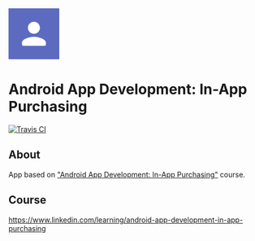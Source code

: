 <img src="media/logo/ic_app.png" height="100px" />

Android App Development: In-App Purchasing
=============

[![Travis CI](https://travis-ci.org/fartem/android-in-app-purchasing.svg?branch=master)](https://travis-ci.org/fartem/android-in-app-purchasing)

About
-------------

App based on ["Android App Development: In-App Purchasing"](https://www.linkedin.com/learning/android-app-development-in-app-purchasing) course.

Course
-------------

https://www.linkedin.com/learning/android-app-development-in-app-purchasing
